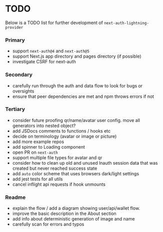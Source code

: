 # TODO

Below is a TODO list for further development of `next-auth-lightning-provider`

### Primary

- support `next-auth@4` and `next-auth@5`
- support Next.js app directory and pages directory (if possible)
- investigate CSRF for next-auth

### Secondary

- carefully run through the auth and data flow to look for bugs or oversights
- ensure that peer dependencies are met and npm throws errors if not

### Tertiary

- consider future proofing qr/name/avatar user config. move all generators into nested object?
- add JSDocs comments to functions / hooks etc
- decide on terminology (avatar or image or picture)
- add more example repos
- add spinner to Loading component
- open PR on `next-auth`
- support multiple file types for avatar and qr
- consider how to clean up old and unused lnauth session data that was created but never reached success state
- add `auto` color scheme that uses browsers dark/light settings
- add jest tests for all utils
- cancel inflight api requests if hook unmounts

### Readme

- explain the flow / add a diagram showing user/api/wallet flow.
- improve the basic description in the About section
- add info about deterministic generation of image and name
- carefully scan for errors and typos
